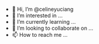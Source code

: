 - 👋 Hi, I’m @celineyuciang
- 👀 I’m interested in ...
- 🌱 I’m currently learning ...
- 💞️ I’m looking to collaborate on ...
- 📫 How to reach me ...

<!---
celineyuciang/celineyuciang is a ✨ special ✨ repository because its `README.md` (this file) appears on your GitHub profile.
You can click the Preview link to take a look at your changes.
--->
